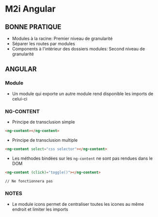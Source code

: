 # M2i Angular

## BONNE PRATIQUE

- Modules à la racine: Premier niveau de granularité
- Séparer les routes par modules
- Components à l'intérieur des dossiers modules: Second niveau de granularité

## ANGULAR

### **Module**

- Un module qui exporte un autre module rend disponible les imports de celui-ci

### NG-CONTENT

- Principe de transclusion simple

```html
<ng-content></ng-content>
```

- Principe de transclusion multiple

```html
<ng-content select="css selector"></ng-content>
```

- Les méthodes bindées sur les `ng-content` ne sont pas rendues dans le DOM

```html
<ng-content (click)="toggle()"></ng-content>

// Ne fonctionnera pas
```

### NOTES

- Le module icons permet de centraliser toutes les icones au même endroit et limiter les imports
